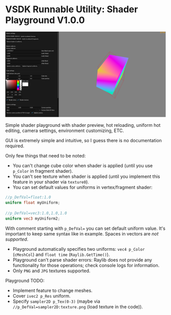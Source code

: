 # VSDK Runnable Utility: Shader Playground V1.0.0
<img src="utility.png">

Simple shader playground with shader preview, hot reloading, uniform hot editing, camera settings, environment customizing, ETC.

GUI is extremely simple and intuitive, so I guess there is no documentation required.

Only few things that need to be noted:
- You can't change cube color when shader is applied (until you use `p_Color` in fragment shader).
- You can't see texture when shader is applied (until you implement this feature in your shader via `texture0`).
- You can set default values for uniforms in vertex/fragment shader:
```glsl
//p_DefVal=float:1.0
uniform float myUniform;

//p_DefVal=vec3:1.0,1.0,1.0
uniform vec3 myUniform2;
```
With comment starting with `p_DefVal=` you can set default uniform value. It's important to keep same syntax like in example. Spaces in vectors are *not supported*.
- Playground automatically specifies two uniforms: `vec4 p_Color` (`cMeshCol`) and `float time` (`Raylib.GetTime()`).
- Playground can't parse shader errors: Raylib does not provide any functionality for those operations; check console logs for information.
- Only `PNG` and `JPG` textures supported.

Playground TODO:
- Implement feature to change meshes.
- Cover `ivec2 p_Res` uniform.
- Specify `sampler2D p_Tex(0-3)` (maybe via `//p_DefVal=sampler2D:texture.png` (load texture in the code)).
